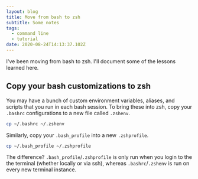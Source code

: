 ```yaml
---
layout: blog
title: Move from bash to zsh
subtitle: Some notes
tags:
  - command line
  - tutorial
date: 2020-08-24T14:13:37.102Z
---
```

I've been moving from bash to zsh. I'll document some of the lessons learned here.

## Copy your bash customizations to zsh

You may have a bunch of custom environment variables, aliases, and scripts that you run in each bash session. To bring these into zsh, copy your `.bashrc` configurations to a new file called `.zshenv`.

```bash
cp ~/.bashrc ~/.zshenv
```

Similarly, copy your `.bash_profile` into a new `.zshprofile`.

```bash
cp ~/.bash_profile ~/.zshprofile
```

The difference? `.bash_profile`/`.zshprofile` is only run when you login to the the terminal (whether locally or via ssh), whereas `.bashrc`/`.zshenv` is run on every new terminal instance.